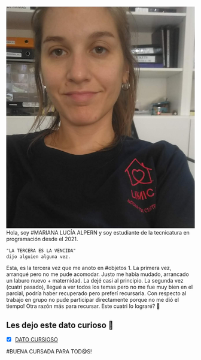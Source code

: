![Logo UNAHUR](./assets/yo.png)
Hola, soy
#MARIANA LUCÍA ALPERN y soy estudiante de la tecnicatura
en programación desde el 2021. 
```
"LA TERCERA ES LA VENCIDA"
dijo alguien alguna vez.
```
Esta, es la tercera vez que me anoto 
en #objetos 1. La primera vez, arranqué
pero no me pude acomodar. Justo me había mudado,
arrancado un laburo nuevo + maternidad. La dejé casi al
principio. La segunda vez (cuatri pasado), llegué a ver
todos los temas pero no me fue muy bien en el parcial, 
podría haber recuperado pero preferí recursarla.
Con respecto al trabajo en grupo no pude participar directamente
porque no me dió el tiempo! Otra razón más para recursar.
Este cuatri lo lograré?
:rofl:

## Les dejo este dato curioso :monocle_face:
- [x] [DATO CURSIOSO](https://billiken.lat/interesante/cual-es-el-origen-de-la-frase-la-tercera-es-la-vencida/)

#BUENA CURSADA PARA TOD@S!